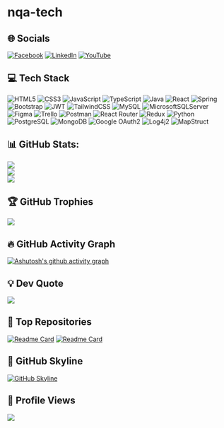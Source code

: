# nqa-tech
## 🌐 Socials
[![Facebook](https://img.shields.io/badge/Facebook-%231877F2.svg?logo=Facebook&logoColor=white)](https://facebook.com/) 
[![LinkedIn](https://img.shields.io/badge/LinkedIn-%230A66C2.svg?logo=linkedin&logoColor=white)](https://linkedin.com/)
[![YouTube](https://img.shields.io/badge/YouTube-%23FF0000.svg?logo=YouTube&logoColor=white)](https://youtube.com/)

## 💻 Tech Stack
![HTML5](https://img.shields.io/badge/html5-%23E34F26.svg?style=for-the-badge&logo=html5&logoColor=white)
![CSS3](https://img.shields.io/badge/css3-%231572B6.svg?style=for-the-badge&logo=css3&logoColor=white)
![JavaScript](https://img.shields.io/badge/javascript-%23F7DF1E.svg?style=for-the-badge&logo=javascript&logoColor=black)
![TypeScript](https://img.shields.io/badge/typescript-%23007ACC.svg?style=for-the-badge&logo=typescript&logoColor=white)
![Java](https://img.shields.io/badge/java-%23ED8B00.svg?style=for-the-badge&logo=java&logoColor=white)
![React](https://img.shields.io/badge/react-%2361DAFB.svg?style=for-the-badge&logo=react&logoColor=black)
![Spring](https://img.shields.io/badge/spring-%236DB33F.svg?style=for-the-badge&logo=spring&logoColor=white)
![Bootstrap](https://img.shields.io/badge/bootstrap-%23563D7C.svg?style=for-the-badge&logo=bootstrap&logoColor=white)
![JWT](https://img.shields.io/badge/JWT-black?style=for-the-badge&logo=JSON%20web%20tokens)
![TailwindCSS](https://img.shields.io/badge/tailwindcss-%2338B2AC.svg?style=for-the-badge&logo=tailwind-css&logoColor=white)
![MySQL](https://img.shields.io/badge/mysql-%2300f.svg?style=for-the-badge&logo=mysql&logoColor=white)
![MicrosoftSQLServer](https://img.shields.io/badge/Microsoft%20SQL%20Server-CC2927?style=for-the-badge&logo=microsoft%20sql%20server&logoColor=white)
![Figma](https://img.shields.io/badge/figma-%23F24E1E.svg?style=for-the-badge&logo=figma&logoColor=white)
![Trello](https://img.shields.io/badge/trello-%23026AA7.svg?style=for-the-badge&logo=trello&logoColor=white)
![Postman](https://img.shields.io/badge/postman-%23FF6C37.svg?style=for-the-badge&logo=postman&logoColor=white)
![React Router](https://img.shields.io/badge/React_Router-CA4245?style=for-the-badge&logo=react-router&logoColor=white)
![Redux](https://img.shields.io/badge/redux-%23593D88.svg?style=for-the-badge&logo=redux&logoColor=white)
![Python](https://img.shields.io/badge/python-%2314354C.svg?style=for-the-badge&logo=python&logoColor=white)
![PostgreSQL](https://img.shields.io/badge/PostgreSQL-%23316192.svg?style=for-the-badge&logo=postgresql&logoColor=white)
![MongoDB](https://img.shields.io/badge/MongoDB-%2347A248.svg?style=for-the-badge&logo=mongodb&logoColor=white)
![Google OAuth2](https://img.shields.io/badge/Google_OAuth2-%234285F4.svg?style=for-the-badge&logo=google&logoColor=white)
![Log4j2](https://img.shields.io/badge/Log4j2-%23D32F2F.svg?style=for-the-badge&logo=apache&logoColor=white)
![MapStruct](https://img.shields.io/badge/MapStruct-%2345B8AC.svg?style=for-the-badge&logo=mapstruct&logoColor=white)

## 📊 GitHub Stats:
![](https://github-readme-stats.vercel.app/api?username=nga-tech&theme=radical&hide_border=false&include_all_commits=true&count_private=true)<br/>
![](https://github-readme-streak-stats.herokuapp.com/?user=nga-tech&theme=radical&hide_border=false)<br/>
![](https://github-readme-stats.vercel.app/api/top-langs/?username=nga-tech&theme=radical&hide_border=false&include_all_commits=true&count_private=true&layout=compact)

## 🏆 GitHub Trophies
![](https://github-profile-trophy.vercel.app/?username=nga-tech&theme=radical&no-frame=false&no-bg=true&margin-w=4)

## 🔥 GitHub Activity Graph
[![Ashutosh's github activity graph](https://github-readme-activity-graph.cyclic.app/graph?username=nga-tech&bg_color=1a1b27&color=be90f2&line=638fda&point=35aea1&area=true&hide_border=true)](https://github.com/ashutosh00710/github-readme-activity-graph)

## 💡 Dev Quote
![](https://quotes-github-readme.vercel.app/api?type=horizontal&theme=radical)

## 📂 Top Repositories
[![Readme Card](https://github-readme-stats.vercel.app/api/pin/?username=nga-tech&repo=shopping-cart-jwt-fe&theme=radical)](https://github.com/nga-tech/shopping-cart-jwt-fe)
[![Readme Card](https://github-readme-stats.vercel.app/api/pin/?username=nga-tech&repo=human-resource-payroll&theme=radical)](https://github.com/nga-tech/human-resource-payroll)

## 🌄 GitHub Skyline
[![GitHub Skyline](https://github.com/nga-tech/nga-tech.github.io/raw/main/skyline.png)](https://skyline.github.com/nga-tech/2024)

## 👀 Profile Views
![](https://komarev.com/ghpvc/?username=nga-tech&color=blueviolet)

